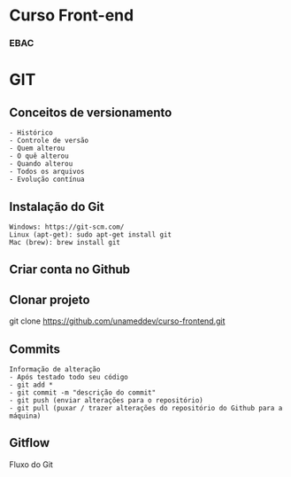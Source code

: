 # Curso Front-end
### EBAC

# GIT
## Conceitos de versionamento
    - Histórico
    - Controle de versão
    - Quem alterou
    - O quê alterou
    - Quando alterou
    - Todos os arquivos
    - Evolução contínua

## Instalação do Git
    Windows: https://git-scm.com/
    Linux (apt-get): sudo apt-get install git
    Mac (brew): brew install git

## Criar conta no Github

## Clonar projeto
git clone https://github.com/unameddev/curso-frontend.git

## Commits
    Informação de alteração
    - Após testado todo seu código
    - git add *
    - git commit -m "descrição do commit"
    - git push (enviar alterações para o repositório)
    - git pull (puxar / trazer alterações do repositório do Github para a máquina)

## Gitflow
Fluxo do Git
